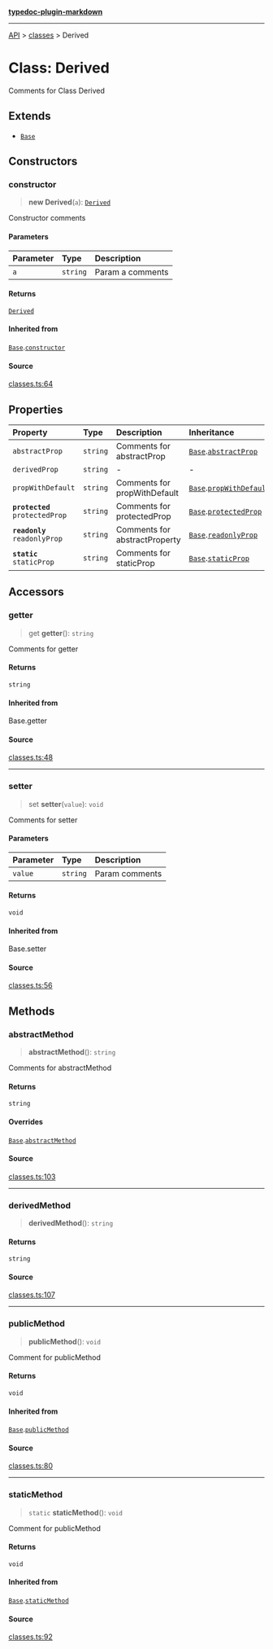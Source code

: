 [**typedoc-plugin-markdown**](../../README.md)

***

[API](../../API.md) > [classes](../README.md) > Derived

# Class: Derived

Comments for Class Derived

## Extends

- [`Base`](class.Base.md)

## Constructors

<a id="constructor" name="constructor"></a>

### constructor

> **new Derived**(`a`): [`Derived`](class.Derived.md)

Constructor comments

#### Parameters

| Parameter | Type | Description |
| :------ | :------ | :------ |
| `a` | `string` | Param a comments |

#### Returns

[`Derived`](class.Derived.md)

#### Inherited from

[`Base`](class.Base.md).[`constructor`](class.Base.md#constructor)

#### Source

[classes.ts:64](https://github.com/tgreyuk/typedoc-plugin-markdown/blob/c071d51/packages/typedoc-plugin-markdown/test/stubs/default/classes.ts#L64)

## Properties

| Property | Type | Description | Inheritance | Source |
| :------ | :------ | :------ | :------ | :------ |
| <a id="abstractprop" name="abstractprop"></a> `abstractProp` | `string` | Comments for abstractProp | [`Base`](class.Base.md).[`abstractProp`](class.Base.md#abstractprop) | [classes.ts:99](https://github.com/tgreyuk/typedoc-plugin-markdown/blob/c071d51/packages/typedoc-plugin-markdown/test/stubs/default/classes.ts#L99) |
| <a id="derivedprop" name="derivedprop"></a> `derivedProp` | `string` | - | - | [classes.ts:101](https://github.com/tgreyuk/typedoc-plugin-markdown/blob/c071d51/packages/typedoc-plugin-markdown/test/stubs/default/classes.ts#L101) |
| <a id="propwithdefault" name="propwithdefault"></a> `propWithDefault` | `string` | Comments for propWithDefault | [`Base`](class.Base.md).[`propWithDefault`](class.Base.md#propwithdefault) | [classes.ts:43](https://github.com/tgreyuk/typedoc-plugin-markdown/blob/c071d51/packages/typedoc-plugin-markdown/test/stubs/default/classes.ts#L43) |
| <a id="protectedprop" name="protectedprop"></a> **`protected`** `protectedProp` | `string` | Comments for protectedProp | [`Base`](class.Base.md).[`protectedProp`](class.Base.md#protectedprop) | [classes.ts:38](https://github.com/tgreyuk/typedoc-plugin-markdown/blob/c071d51/packages/typedoc-plugin-markdown/test/stubs/default/classes.ts#L38) |
| <a id="readonlyprop" name="readonlyprop"></a> **`readonly`** `readonlyProp` | `string` | Comments for abstractProperty | [`Base`](class.Base.md).[`readonlyProp`](class.Base.md#readonlyprop) | [classes.ts:33](https://github.com/tgreyuk/typedoc-plugin-markdown/blob/c071d51/packages/typedoc-plugin-markdown/test/stubs/default/classes.ts#L33) |
| <a id="staticprop" name="staticprop"></a> **`static`** `staticProp` | `string` | Comments for staticProp | [`Base`](class.Base.md).[`staticProp`](class.Base.md#staticprop) | [classes.ts:23](https://github.com/tgreyuk/typedoc-plugin-markdown/blob/c071d51/packages/typedoc-plugin-markdown/test/stubs/default/classes.ts#L23) |

## Accessors

<a id="getter" name="getter"></a>

### getter

> get **getter**(): `string`

Comments for getter

#### Returns

`string`

#### Inherited from

Base.getter

#### Source

[classes.ts:48](https://github.com/tgreyuk/typedoc-plugin-markdown/blob/c071d51/packages/typedoc-plugin-markdown/test/stubs/default/classes.ts#L48)

***

<a id="setter" name="setter"></a>

### setter

> set **setter**(`value`): `void`

Comments for setter

#### Parameters

| Parameter | Type | Description |
| :------ | :------ | :------ |
| `value` | `string` | Param comments |

#### Returns

`void`

#### Inherited from

Base.setter

#### Source

[classes.ts:56](https://github.com/tgreyuk/typedoc-plugin-markdown/blob/c071d51/packages/typedoc-plugin-markdown/test/stubs/default/classes.ts#L56)

## Methods

<a id="abstractmethod" name="abstractmethod"></a>

### abstractMethod

> **abstractMethod**(): `string`

Comments for abstractMethod

#### Returns

`string`

#### Overrides

[`Base`](class.Base.md).[`abstractMethod`](class.Base.md#abstractmethod)

#### Source

[classes.ts:103](https://github.com/tgreyuk/typedoc-plugin-markdown/blob/c071d51/packages/typedoc-plugin-markdown/test/stubs/default/classes.ts#L103)

***

<a id="derivedmethod" name="derivedmethod"></a>

### derivedMethod

> **derivedMethod**(): `string`

#### Returns

`string`

#### Source

[classes.ts:107](https://github.com/tgreyuk/typedoc-plugin-markdown/blob/c071d51/packages/typedoc-plugin-markdown/test/stubs/default/classes.ts#L107)

***

<a id="publicmethod" name="publicmethod"></a>

### publicMethod

> **publicMethod**(): `void`

Comment for publicMethod

#### Returns

`void`

#### Inherited from

[`Base`](class.Base.md).[`publicMethod`](class.Base.md#publicmethod)

#### Source

[classes.ts:80](https://github.com/tgreyuk/typedoc-plugin-markdown/blob/c071d51/packages/typedoc-plugin-markdown/test/stubs/default/classes.ts#L80)

***

<a id="staticmethod" name="staticmethod"></a>

### staticMethod

> `static` **staticMethod**(): `void`

Comment for publicMethod

#### Returns

`void`

#### Inherited from

[`Base`](class.Base.md).[`staticMethod`](class.Base.md#staticmethod)

#### Source

[classes.ts:92](https://github.com/tgreyuk/typedoc-plugin-markdown/blob/c071d51/packages/typedoc-plugin-markdown/test/stubs/default/classes.ts#L92)

